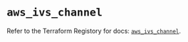 # `aws_ivs_channel`

Refer to the Terraform Registory for docs: [`aws_ivs_channel`](https://registry.terraform.io/providers/hashicorp/aws/5.14.0/docs/resources/ivs_channel).
